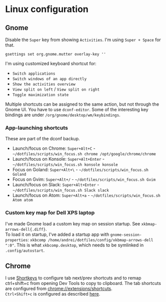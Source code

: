 # Linux configuration

## Gnome

Disable the `Super` key from showing `Activities`. I'm using `Super + Space` for that. 
```
gsettings set org.gnome.mutter overlay-key ''
```

I'm using customized keyboard shortcut for:
- `Switch applications`
- `Switch windows of an app directly`
- `Show the activities overview`
- `View split on left` / `View split on right`
- `Toggle maximization state`

Multiple shortcuts can be assigned to the same action, but not through the Gnome UI. You have to use `dconf-editor`. Some of the interesting key bindings are under `/org/gnome/desktop/wm/keybindings`.

### App-launching shortcuts

These are part of the dconf backup.

- Launch/focus on Chrome: `Super+Alt+C` - `~/dotfiles/scripts/win_focus.sh chrome /opt/google/chrome/chrome`
- Launch/focus on Konsole: `Super+Alt+Enter` - `~/dotfiles/scripts/win_focus.sh konsole konsole`
- Focus on Goland: `Super+Alt+\` - `~/dotfiles/scripts/win_focus.sh Goland`
- Focus on Gvim: `Super+Alt+/` - `~/dotfiles/scripts/win_focus.sh Gvim`
- Launch/focus on Slack: `Super+Alt+Enter` - `~/dotfiles/scripts/win_focus.sh Slack slack`
- Launch/focus on Atom: `Super+Alt+a` - `~/dotfiles/scripts/win_focus.sh Atom atom`

### Custom key map for Dell XPS laptop

I've made Gnome load a custom key map on session startup. See
`xkbmap-arrows-dell{.diff}`.  
To load it on startup, I've added a startup app with
`gnome-session-properties`: `xkbcomp
/home/andrei/dotfiles/config/xkbmap-arrows-dell ":0"`. This is what
`xkbcomp.desktop`, which needs to be symlinked in `.config/autostart`.

## Chrome
I use [Shortkeys](https://chrome.google.com/webstore/detail/shortkeys-custom-keyboard/logpjaacgmcbpdkdchjiaagddngobkck) to configure tab next/prev shortcuts and to remap ctrl+shift+c from opening Dev Tools to copy to clipboard.
The tab shortcuts are configured from [chrome://extensions/shortcuts](chrome://extensions/shortcuts).  
`Ctrl+Shift+c` is configured as described [here](https://askubuntu.com/questions/604434/chrome-disable-or-change-keyboard-shortcut-ctrlshiftc-developer-tools-console/991632#991632?newreg=9711ffc8ba2b4e349e87efa4b2fd3542).

